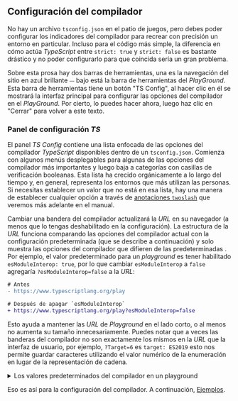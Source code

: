 ## Configuración del compilador

No hay un archivo `tsconfig.json` en el patio de juegos, pero debes poder configurar los indicadores del compilador para recrear con precisión un entorno en particular. Incluso para el código más simple, la diferencia en cómo actúa *TypeScript* entre `strict: true` y `strict: false` es bastante drástico y no poder configurarlo para que coincida sería un gran problema.

Sobre esta prosa hay dos barras de herramientas, una es la navegación del sitio en azul brillante ⏤ bajo está la barra de herramientas del *PlayGround*. Esta barra de herramientas tiene un botón "TS Config", al hacer clic en él se mostrará la interfaz principal para configurar las opciones del compilador en el *PlayGround*. Por cierto, lo puedes hacer ahora, luego haz clic en "Cerrar" para volver a este texto.

### Panel de configuración *TS*

El panel *TS Config* contiene una lista enfocada de las opciones del compilador *TypeScript* disponibles dentro de un `tsconfig.json`. Comienza con algunos menús desplegables para algunas de las opciones del compilador más importantes y luego baja a categorías con casillas de verificación booleanas. Esta lista ha crecido orgánicamente a lo largo del tiempo y, en general, representa los entornos que más utilizan las personas. Si necesitas establecer un valor que no está en esa lista, hay una manera de establecer cualquier opción a través de [anotaciones `twoslash`](/play?#Handbook-13) que veremos más adelante en el manual.

Cambiar una bandera del compilador actualizará la *URL* en su navegador (a menos que lo tengas deshabilitado en la configuración). La estructura de la *URL* funciona comparando las opciones del compilador actual con la configuración predeterminada (que se describe a continuación) y solo muestra las opciones del compilador que difieren de las predeterminadas . Por ejemplo, el valor predeterminado para un *playground* es tener habilitado `esModuleInterop: true`, por lo que cambiar `esModuleInterop` a `false` agregaría `?esModuleInterop=false` a la *URL*:

```diff
# Antes
- https://www.typescriptlang.org/play

# Después de apagar `esModuleInterop`
+ https://www.typescriptlang.org/play?esModuleInterop=false
```

Esto ayuda a mantener las *URL* de *Playground* en el lado corto, o al menos no aumenta su tamaño innecesariamente. Puedes notar que a veces las banderas del compilador no son exactamente los mismos en la *URL* que la interfaz de usuario, por ejemplo, `?Target=6` es `target: ES2019` esto nos permite guardar caracteres utilizando el valor numérico de la enumeración en lugar de la representación de cadena.

<details>
<summary>Los valores predeterminados del compilador en un playground</summary>

Efectivamente, el *Playground* tiene configuraciones que se pueden resumir así:

```json
{
  "compilerOptions": {
    "strict": true,
    "module": "esnext",
    "moduleResolution": "node",
    "target": "es2017",
    "jsx": "react",

    "experimentalDecorators": true,
    "emitDecoratorMetadata": true
  }
}
```

La realidad es ⏤por supuesto⏤ un poco más compleja, detectamos si una configuración del compilador está en la siguiente lista como una señal para mostrar la configuración del compilador en la interfaz de usuario del panel *TS Config* y solo agregamos una configuración a la *URL* si difiere de esta lista.

Entonces, la especificación completa para la configuración predeterminada del compilador (a partir de *TypeScript 4.5*) se ve así:

```ts
export function getDefaultSandboxCompilerOptions(config: SandboxConfig, monaco: Monaco) {
  const useJavaScript = config.filetype === "js"
  const settings: CompilerOptions = {
    strict: true,

    noImplicitAny: true,
    strictNullChecks: !useJavaScript,
    strictFunctionTypes: true,
    strictPropertyInitialization: true,
    strictBindCallApply: true,
    noImplicitThis: true,
    noImplicitReturns: true,
    noUncheckedIndexedAccess: false,

    useDefineForClassFields: false,

    alwaysStrict: true,
    allowUnreachableCode: false,
    allowUnusedLabels: false,

    downlevelIteration: false,
    noEmitHelpers: false,
    noLib: false,
    noStrictGenericChecks: false,
    noUnusedLocals: false,
    noUnusedParameters: false,

    esModuleInterop: true,
    preserveConstEnums: false,
    removeComments: false,
    skipLibCheck: false,

    checkJs: useJavaScript,
    allowJs: useJavaScript,
    declaration: true,

    importHelpers: false,

    experimentalDecorators: true,
    emitDecoratorMetadata: true,
    moduleResolution: monaco.languages.typescript.ModuleResolutionKind.NodeJs,

    target: monaco.languages.typescript.ScriptTarget.ES2017,
    jsx: monaco.languages.typescript.JsxEmit.React,
    module: monaco.languages.typescript.ModuleKind.ESNext,
  }

  return { ...settings, ...config.compilerOptions }
}
```

Esto incluye muchos valores que también se establecen en su valor predeterminado. Lo que en realidad puede dificultar la configuración de un entorno *perfecto* porque 'ningún conjunto de valores' puede diferir de `false` para algunas configuraciones, pero romper este sistema rompería la compatibilidad con versiones anteriores (las *URL* cambiarían) y alargaría las *URL*, por lo que permanece tal como está.

</details>

Eso es así para la configuración del compilador. A continuación, [Ejemplos](/play#handbook-2).
